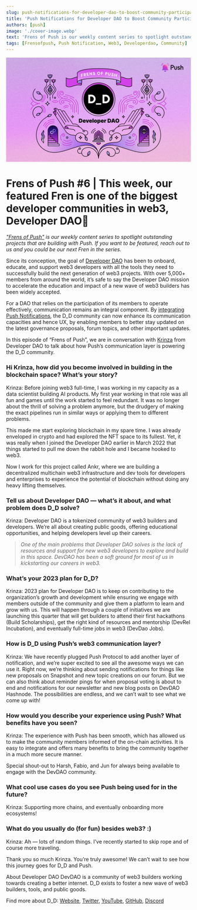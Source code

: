 ```yaml
---
slug: push-notifications-for-developer-dao-to-boost-community-participation
title: 'Push Notifications for Developer DAO to Boost Community Participation🚀'
authors: [push]
image: './cover-image.webp'
text: 'Frens of Push is our weekly content series to spotlight outstanding projects that are building with Push. If you want to be featured, reach out to us and you could be our next Fren in the series.'
tags: [Frensofpush, Push Notification, Web3, Developerdao, Community]
---
```


![Cover image Push Notifications for Developer DAO to Boost Community Participation🚀](./cover-image.webp)

<!--truncate-->

<!--customheaderpoint-->

# Frens of Push #6 | This week, our featured Fren is one of the biggest developer communities in web3, Developer DAO🎉

<i>
    <a href='https://medium.com/push-protocol/tagged/frensofpush'>"Frens of Push"</a> is our weekly content series to spotlight outstanding projects that are building with Push. If you want to be featured, reach out to us and you could be our next Fren in the series.
</i>

Since its conception, the goal of [Developer DAO](https://www.developerdao.com/) has been to onboard, educate, and support web3 developers with all the tools they need to successfully build the next generation of web3 projects. With over 5,000+ members from around the world, it’s safe to say the Developer DAO mission to accelerate the education and impact of a new wave of web3 builders has been widely accepted.

For a DAO that relies on the participation of its members to operate effectively, communication remains an integral component. By [integrating Push Notifications](https://medium.com/push-protocol/developer-dao-x-push-enhancing-ux-through-web3-communication-tools-7538b5656d43), the D_D community can now enhance its communication capacities and hence UX, by enabling members to better stay updated on the latest governance proposals, forum topics, and other important updates.

In this episode of “Frens of Push”, we are in conversation with [Krinza](https://twitter.com/kayprasla) from Developer DAO to talk about how Push’s communication layer is powering the D_D community.

### Hi Krinza, how did you become involved in building in the blockchain space? What’s your story?

Krinza: Before joining web3 full-time, I was working in my capacity as a data scientist building AI products. My first year working in that role was all fun and games until the work started to feel redundant. It was no longer about the thrill of solving a problem anymore, but the drudgery of making the exact pipelines run in similar ways or applying them to different problems.

This made me start exploring blockchain in my spare time. I was already enveloped in crypto and had explored the NFT space to its fullest. Yet, it was really when I joined the Developer DAO earlier in March 2022 that things started to pull me down the rabbit hole and I became hooked to web3.

Now I work for this project called
Ankr, where we are building a decentralized multichain web3 infrastructure and dev tools for developers and enterprises to experience the potential of blockchain without doing any heavy lifting themselves.

### Tell us about Developer DAO — what’s it about, and what problem does D_D solve?

Krinza: Developer DAO is a tokenized community of web3 builders and developers. We’re all about creating public goods, offering educational opportunities, and helping developers level up their careers.

<blockquote><i>One of the main problems that Developer DAO solves is the lack of resources and support for new web3 developers to explore and build in this space. DevDAO has been a soft ground for most of us in kickstarting our careers in web3.</i></blockquote>

### What’s your 2023 plan for D_D?

Krinza: 2023 plan for Developer DAO is to keep on contributing to the organization’s growth and development while ensuring we engage with members outside of the community and give them a platform to learn and grow with us. This will happen through a couple of initiatives we are launching this quarter that will get builders to attend their first hackathons (Build Scholarships), get the right kind of resources and mentorship (DevRel Incubation), and eventually full-time jobs in web3 (DevDao Jobs).

### How is D_D using Push’s web3 communication layer?

Krinza: We have recently plugged Push Protocol to add another layer of notification, and we’re super excited to see all the awesome ways we can use it. Right now, we’re thinking about sending notifications for things like new proposals on Snapshot and new topic creations on our forum. But we can also think about reminder pings for when proposal voting is about to end and notifications for our newsletter and new blog posts on DevDAO Hashnode. The possibilities are endless, and we can’t wait to see what we come up with!

### How would you describe your experience using Push? What benefits have you seen?

Krinza: The experience with Push has been smooth, which has allowed us to make the community members informed of the on-chain activities. It is easy to integrate and offers many benefits to bring the community together in a much more secure manner.

Special shout-out to Harsh, Fabio, and Jun for always being available to engage with the DevDAO community.

### What cool use cases do you see Push being used for in the future?

Krinza: Supporting more chains, and eventually onboarding more ecosystems!

### What do you usually do (for fun) besides web3? :)

Krinza: Ah — lots of random things. I’ve recently started to skip rope and of course more traveling.

Thank you so much Krinza. You’re truly awesome! We can’t wait to see how this journey goes for D_D and Push.

About Developer DAO
DevDAO is a community of web3 builders working towards creating a better internet. D_D exists to foster a new wave of web3 builders, tools, and public goods.

Find more about D_D: [Website](https://www.developerdao.com/), [Twitter](https://twitter.com/developer_dao/), [YouTube](https://www.youtube.com/c/DeveloperDAO), [GitHub](https://github.com/Developer-DAO), [Discord](https://discord.com/invite/devdao)
